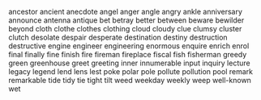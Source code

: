 ancestor
ancient
anecdote
angel
anger
angle
angry
ankle
anniversary
announce
antenna
antique
bet
betray
better
between
beware
bewilder
beyond
cloth
clothe
clothes
clothing
cloud
cloudy
clue
clumsy
cluster
clutch
desolate
despair
desperate
destination
destiny
destruction
destructive
engine
engineer
engineering
enormous
enquire
enrich
enrol
final
finally
fine
finish
fire
fireman
fireplace
fiscal
fish
fisherman
greedy
green
greenhouse
greet
greeting
inner
innumerable
input
inquiry
lecture
legacy
legend
lend
lens
lest
poke
polar
pole
pollute
pollution
pool
remark
remarkable
tide
tidy
tie
tight
tilt
weed
weekday
weekly
weep
well-known
wet
